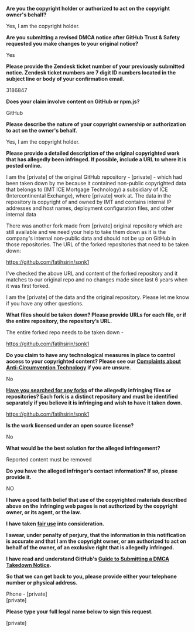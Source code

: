 **Are you the copyright holder or authorized to act on the copyright owner's behalf?**

Yes, I am the copyright holder.

**Are you submitting a revised DMCA notice after GitHub Trust & Safety requested you make changes to your original notice?**

Yes

**Please provide the Zendesk ticket number of your previously submitted notice. Zendesk ticket numbers are 7 digit ID numbers located in the subject line or body of your confirmation email.**

3186847

**Does your claim involve content on GitHub or npm.js?**

GitHub

**Please describe the nature of your copyright ownership or authorization to act on the owner's behalf.**

Yes, I am the copyright holder.

**Please provide a detailed description of the original copyrighted work that has allegedly been infringed. If possible, include a URL to where it is posted online.**

I am the [private] of the original GitHub repository - [private] - which had been taken down by me because it contained non-public copyrighted data that belongs to (IMT ICE Mortgage Technology) a subsidiary of ICE (Intercontinental Exchange), where [private] work at. The data in the repository is copyright of and owned by IMT and contains internal IP addresses and host names, deployment configuration files, and other internal data

There was another fork made from [private] original repository which are still available and we need your help to take them down as it is the company's internal non-public data and should not be up on GitHub in those repositories. The URL of the forked repositories that need to be taken down:

https://github.com/fatihsirin/spnk1

I've checked the above URL and content of the forked repository and it matches to our original repo and no changes made since last 6 years when it was first forked.

I am the [private] of the data and the original repository. Please let me know if you have any other questions.

**What files should be taken down? Please provide URLs for each file, or if the entire repository, the repository’s URL.**

The entire forked repo needs to be taken down -

https://github.com/fatihsirin/spnk1

**Do you claim to have any technological measures in place to control access to your copyrighted content? Please see our <a href="https://docs.github.com/articles/guide-to-submitting-a-dmca-takedown-notice#complaints-about-anti-circumvention-technology">Complaints about Anti-Circumvention Technology</a> if you are unsure.**

No

**<a href="https://docs.github.com/articles/dmca-takedown-policy#b-what-about-forks-or-whats-a-fork">Have you searched for any forks</a> of the allegedly infringing files or repositories? Each fork is a distinct repository and must be identified separately if you believe it is infringing and wish to have it taken down.**

https://github.com/fatihsirin/spnk1

**Is the work licensed under an open source license?**

No

**What would be the best solution for the alleged infringement?**

Reported content must be removed

**Do you have the alleged infringer’s contact information? If so, please provide it.**

NO

**I have a good faith belief that use of the copyrighted materials described above on the infringing web pages is not authorized by the copyright owner, or its agent, or the law.**

**I have taken <a href="https://www.lumendatabase.org/topics/22">fair use</a> into consideration.**

**I swear, under penalty of perjury, that the information in this notification is accurate and that I am the copyright owner, or am authorized to act on behalf of the owner, of an exclusive right that is allegedly infringed.**

**I have read and understand GitHub's <a href="https://docs.github.com/articles/guide-to-submitting-a-dmca-takedown-notice/">Guide to Submitting a DMCA Takedown Notice</a>.**

**So that we can get back to you, please provide either your telephone number or physical address.**

Phone - [private]  
[private]  

**Please type your full legal name below to sign this request.**

[private]  
